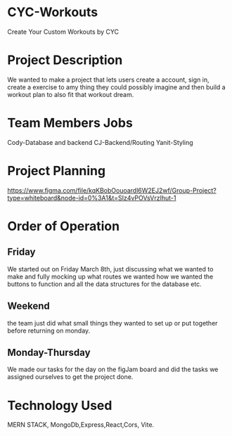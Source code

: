 # CYC-Workouts
Create Your Custom Workouts by CYC
# Project Description
We wanted to make a project that lets users create a account, sign in, create a exercise to amy thing they could possibly imagine and then build a workout plan to also fit that workout dream. 
# Team Members Jobs
Cody-Database and backend 
CJ-Backend/Routing
Yanit-Styling
# Project Planning
https://www.figma.com/file/kqKBobOouoardl6W2EJ2wf/Group-Project?type=whiteboard&node-id=0%3A1&t=SIz4vPOVsVrzIhut-1 
# Order of Operation
 ## Friday
   We started out on Friday March 8th, just discussing what we wanted to make and fully mocking up what routes we wanted how we wanted the buttons to function and all the data structures for the database etc.
  ## Weekend
  the team just did what small things they wanted to set up or put together before returning on monday.
  ## Monday-Thursday
  We made our tasks for the day on the figJam board and did the tasks we assigned ourselves to get the project done.
  # Technology Used
  MERN STACK, MongoDb,Express,React,Cors, Vite.
  
